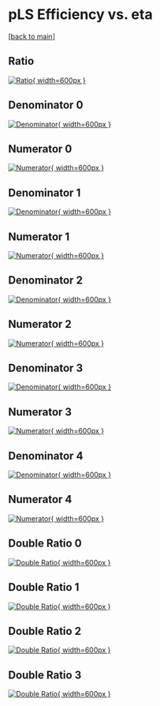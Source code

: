 # pLS Efficiency vs. eta

[[back to main](./)]



## Ratio

[![Ratio](../mtv/var/pLS_loweta_13_-1_eff_eta.png){ width=600px }](../mtv/var/pLS_loweta_13_-1_eff_eta.pdf)

## Denominator 0

[![Denominator](../mtv/den/pLS_loweta_13_-1_eff_eta_den0.png){ width=600px }](../mtv/den/pLS_loweta_13_-1_eff_eta_den0.pdf)

## Numerator 0

[![Numerator](../mtv/num/pLS_loweta_13_-1_eff_eta_num0.png){ width=600px }](../mtv/num/pLS_loweta_13_-1_eff_eta_num0.pdf)

## Denominator 1

[![Denominator](../mtv/den/pLS_loweta_13_-1_eff_eta_den1.png){ width=600px }](../mtv/den/pLS_loweta_13_-1_eff_eta_den1.pdf)

## Numerator 1

[![Numerator](../mtv/num/pLS_loweta_13_-1_eff_eta_num1.png){ width=600px }](../mtv/num/pLS_loweta_13_-1_eff_eta_num1.pdf)

## Denominator 2

[![Denominator](../mtv/den/pLS_loweta_13_-1_eff_eta_den2.png){ width=600px }](../mtv/den/pLS_loweta_13_-1_eff_eta_den2.pdf)

## Numerator 2

[![Numerator](../mtv/num/pLS_loweta_13_-1_eff_eta_num2.png){ width=600px }](../mtv/num/pLS_loweta_13_-1_eff_eta_num2.pdf)

## Denominator 3

[![Denominator](../mtv/den/pLS_loweta_13_-1_eff_eta_den3.png){ width=600px }](../mtv/den/pLS_loweta_13_-1_eff_eta_den3.pdf)

## Numerator 3

[![Numerator](../mtv/num/pLS_loweta_13_-1_eff_eta_num3.png){ width=600px }](../mtv/num/pLS_loweta_13_-1_eff_eta_num3.pdf)

## Denominator 4

[![Denominator](../mtv/den/pLS_loweta_13_-1_eff_eta_den4.png){ width=600px }](../mtv/den/pLS_loweta_13_-1_eff_eta_den4.pdf)

## Numerator 4

[![Numerator](../mtv/num/pLS_loweta_13_-1_eff_eta_num4.png){ width=600px }](../mtv/num/pLS_loweta_13_-1_eff_eta_num4.pdf)

## Double Ratio 0

[![Double Ratio](../mtv/ratio/pLS_loweta_13_-1_eff_eta_ratio0.png){ width=600px }](../mtv/ratio/pLS_loweta_13_-1_eff_eta_ratio0.pdf)

## Double Ratio 1

[![Double Ratio](../mtv/ratio/pLS_loweta_13_-1_eff_eta_ratio1.png){ width=600px }](../mtv/ratio/pLS_loweta_13_-1_eff_eta_ratio1.pdf)

## Double Ratio 2

[![Double Ratio](../mtv/ratio/pLS_loweta_13_-1_eff_eta_ratio2.png){ width=600px }](../mtv/ratio/pLS_loweta_13_-1_eff_eta_ratio2.pdf)

## Double Ratio 3

[![Double Ratio](../mtv/ratio/pLS_loweta_13_-1_eff_eta_ratio3.png){ width=600px }](../mtv/ratio/pLS_loweta_13_-1_eff_eta_ratio3.pdf)

